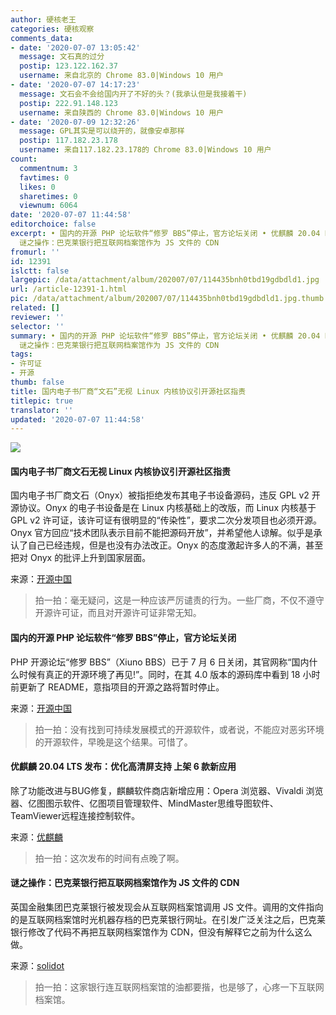 ```yaml
---
author: 硬核老王
categories: 硬核观察
comments_data:
- date: '2020-07-07 13:05:42'
  message: 文石真的过分
  postip: 123.122.162.37
  username: 来自北京的 Chrome 83.0|Windows 10 用户
- date: '2020-07-07 14:17:23'
  message: 文石会不会给国内开了不好的头？(我承认但是我接着干)
  postip: 222.91.148.123
  username: 来自陕西的 Chrome 83.0|Windows 10 用户
- date: '2020-07-09 12:32:26'
  message: GPL其实是可以绕开的，就像安卓那样
  postip: 117.182.23.178
  username: 来自117.182.23.178的 Chrome 83.0|Windows 10 用户
count:
  commentnum: 3
  favtimes: 0
  likes: 0
  sharetimes: 0
  viewnum: 6064
date: '2020-07-07 11:44:58'
editorchoice: false
excerpt: • 国内的开源 PHP 论坛软件“修罗 BBS”停止，官方论坛关闭 • 优麒麟 20.04 LTS 发布：优化高清屏支持 上架 6 款新应用 •
  谜之操作：巴克莱银行把互联网档案馆作为 JS 文件的 CDN
fromurl: ''
id: 12391
islctt: false
largepic: /data/attachment/album/202007/07/114435bnh0tbd19gdbdld1.jpg
url: /article-12391-1.html
pic: /data/attachment/album/202007/07/114435bnh0tbd19gdbdld1.jpg.thumb.jpg
related: []
reviewer: ''
selector: ''
summary: • 国内的开源 PHP 论坛软件“修罗 BBS”停止，官方论坛关闭 • 优麒麟 20.04 LTS 发布：优化高清屏支持 上架 6 款新应用 •
  谜之操作：巴克莱银行把互联网档案馆作为 JS 文件的 CDN
tags:
- 许可证
- 开源
thumb: false
title: 国内电子书厂商“文石”无视 Linux 内核协议引开源社区指责
titlepic: true
translator: ''
updated: '2020-07-07 11:44:58'
---
```


![](/data/attachment/album/202007/07/114435bnh0tbd19gdbdld1.jpg)


#### 国内电子书厂商文石无视 Linux 内核协议引开源社区指责


国内电子书厂商文石（Onyx）被指拒绝发布其电子书设备源码，违反 GPL v2 开源协议。Onyx 的电子书设备是在 Linux 内核基础上的改版，而 Linux 内核基于 GPL v2 许可证，该许可证有很明显的“传染性”，要求二次分发项目也必须开源。Onyx 官方回应“技术团队表示目前不能把源码开放”，并希望他人谅解。似乎是承认了自己已经违规，但是也没有办法改正。Onyx 的态度激起许多人的不满，甚至把对 Onyx 的批评上升到国家层面。


来源：[开源中国](https://www.oschina.net/news/116984/onyx-violate-the-linuxs-license)



> 
> 拍一拍：毫无疑问，这是一种应该严厉谴责的行为。一些厂商，不仅不遵守开源许可证，而且对开源许可证非常无知。 
> 
> 
> 


#### 国内的开源 PHP 论坛软件“修罗 BBS”停止，官方论坛关闭


PHP 开源论坛“修罗 BBS”（Xiuno BBS）已于 7 月 6 日关闭，其官网称“国内什么时候有真正的开源环境了再见!”。同时，在其 4.0 版本的源码库中看到 18 小时前更新了 README，意指项目的开源之路将暂时停止。


来源：[开源中国](https://www.oschina.net/news/116992/xiunobbs-closed)



> 
> 拍一拍：没有找到可持续发展模式的开源软件，或者说，不能应对恶劣环境的开源软件，早晚是这个结果。可惜了。
> 
> 
> 


#### 优麒麟 20.04 LTS 发布：优化高清屏支持 上架 6 款新应用


除了功能改进与BUG修复，麒麟软件商店新增应用：Opera 浏览器、Vivaldi 浏览器、亿图图示软件、亿图项目管理软件、MindMaster思维导图软件、TeamViewer远程连接控制软件。


来源：[优麒麟](https://www.ubuntukylin.com/news/1597-cn.html)



> 
> 拍一拍：这次发布的时间有点晚了啊。
> 
> 
> 


#### 谜之操作：巴克莱银行把互联网档案馆作为 JS 文件的 CDN


英国金融集团巴克莱银行被发现会从互联网档案馆调用 JS 文件。调用的文件指向的是互联网档案馆时光机器存档的巴克莱银行网址。在引发广泛关注之后，巴克莱银行修改了代码不再把互联网档案馆作为 CDN，但没有解释它之前为什么这么做。


来源：[solidot](https://www.solidot.org/story?sid=64865)



> 
> 拍一拍：这家银行连互联网档案馆的油都要揩，也是够了，心疼一下互联网档案馆。
> 
> 
>